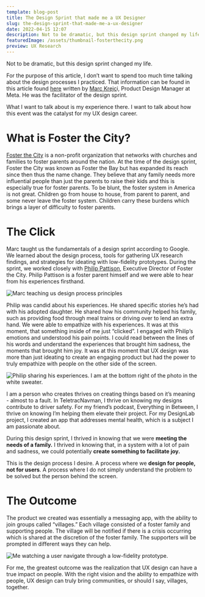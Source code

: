 ```yaml
---
template: blog-post
title: The Design Sprint that made me a UX Designer
slug: the-design-sprint-that-made-me-a-ux-designer
date: 2022-04-15 12:07
description: Not to be dramatic, but this design sprint changed my life.
featuredImage: /assets/thumbnail-fosterthecity.png
preview: UX Research
---
```

<!--StartFragment-->

Not to be dramatic, but this design sprint changed my life.

For the purpose of this article, I don’t want to spend too much time talking about the design processes I practiced. That information can be found in this article found [here](https://medium.com/@MarcKrejci/how-a-one-day-design-sprint-helped-to-serve-bay-area-foster-families-2b4ac1679f00) written by [Marc Krejc](https://www.linkedin.com/in/marckrejci/)i, Product Design Manager at Meta. He was the facilitator of the design sprint.

What I want to talk about is my experience there. I want to talk about how this event was the catalyst for my UX design career.

<!--EndFragment-->



<!--StartFragment-->

# What is Foster the City?



[Foster the City](https://fosterthecity.org/) is a non-profit organization that networks with churches and families to foster parents around the nation. At the time of the design sprint, Foster the City was known as Foster the Bay but has expanded its reach since then thus the name change. They believe that any family needs more influential people than just the parents to raise their kids and this is especially true for foster parents. To be blunt, the foster system in America is not great. Children go from house to house, from parent to parent, and some never leave the foster system. Children carry these burdens which brings a layer of difficulty to foster parents.



<!--EndFragment-->



<!--StartFragment-->

# The Click



Marc taught us the fundamentals of a design sprint according to Google. We learned about the design process, tools for gathering UX research findings, and strategies for ideating with low-fidelity prototypes. During the sprint, we worked closely with [Philip Pattison](<https://www.linkedin.com/in/philip-pattison-b2219192/>), Executive Director of Foster the City. Philip Pattison is a foster parent himself and we were able to hear from his experiences firsthand.

![Marc teaching us design process principles](/assets/1_nvyhp2mmdu3pq4qemyvhxa.jpeg "Marc teaching us design process principles.")

Philip was candid about his experiences. He shared specific stories he’s had with his adopted daughter. He shared how his community helped his family, such as providing food through meal trains or driving over to lend an extra hand. We were able to empathize with his experiences. It was at this moment, that something inside of me just “clicked”. I engaged with Philip’s emotions and understood his pain points. I could read between the lines of his words and understand the experiences that brought him sadness, the moments that brought him joy. It was at this moment that UX design was more than just ideating to create an engaging product but had the power to truly empathize with people on the other side of the screen.

![Philip sharing his experiences. I am at the bottom right of the photo in the white sweater.](/assets/1_jjm4zsmsau07rqwjze83bg.jpeg "Philip sharing his experiences. I am at the bottom right of the photo in the white sweater.")

I am a person who creates thrives on creating things based on it’s meaning - almost to a fault. In TeletracNavman, I thrive on knowing my designs contribute to driver safety. For my friend’s podcast, Everything in Between, I thrive on knowing I’m helping them elevate their project. For my DesignLab project, I created an app that addresses mental health, which is a subject I am passionate about.



During this design sprint, I thrived in knowing that we were **meeting the needs of a family.** I thrived in knowing that, in a system with a lot of pain and sadness, we could potentially **create something to facilitate joy.**



This is the design process I desire. A process where we **design for people, not for users**. A process where I do not simply understand the problem to be solved but the person behind the screen.



<!--EndFragment-->



<!--StartFragment-->

# The Outcome



The product we created was essentially a messaging app, with the ability to join groups called “villages.” Each village consisted of a foster family and supporting people. The village will be notified if there is a crisis occurring which is shared at the discretion of the foster family. The supporters will be prompted in different ways they can help.

![Me watching a user navigate through a low-fidelity prototype.](/assets/1_-l82bc-66fxdxapynutjka.jpeg "Me watching a user navigate through a low-fidelity prototype.")

For me, the greatest outcome was the realization that UX design can have a true impact on people. With the right vision and the ability to empathize with people, UX design can truly bring communities, or should I say, villages, together.



<!--EndFragment-->